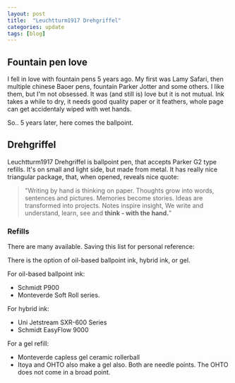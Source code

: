 ```yaml
---
layout: post
title:  "Leuchtturm1917 Drehgriffel"
categories: update
tags: [blog]
---
```

## Fountain pen love

I fell in love with fountain pens 5 years ago. My first was Lamy Safari, then
multiple chinese Baoer pens, fountain Parker Jotter and some others.
I like them, but I'm not obsessed. It was (and still is) love but it
is not mutual. Ink takes a while to dry, it needs good quality paper or it feathers,
whole page can get accidentaly wiped with wet hands.

So.. 5 years later, here comes the ballpoint.

## Drehgriffel
Leuchtturm1917 Drehgriffel is ballpoint pen, that accepts Parker G2 type refills.
It's on small and light side, but made from metal. It has really nice triangular
package, that, when opened, reveals nice quote:

> "Writing by hand is thinking on paper. Thoughts grow into words, sentences and pictures.
Memories become stories. Ideas are transformed into projects. Notes inspire insight,
We write and understand, learn, see and **think - with the hand.**"

### Refills

There are many available. Saving this list for personal reference:

There is the option of oil-based ballpoint ink, hybrid ink, or gel.

For oil-based ballpoint ink:
* Schmidt P900
* Monteverde Soft Roll series.


For hybrid ink:
* Uni Jetstream SXR-600 Series
* Schmidt EasyFlow 9000


For a gel refill:
* Monteverde capless gel ceramic rollerball
* Itoya and OHTO also make a gel also. Both are needle points. The OHTO does not come in a broad point.
